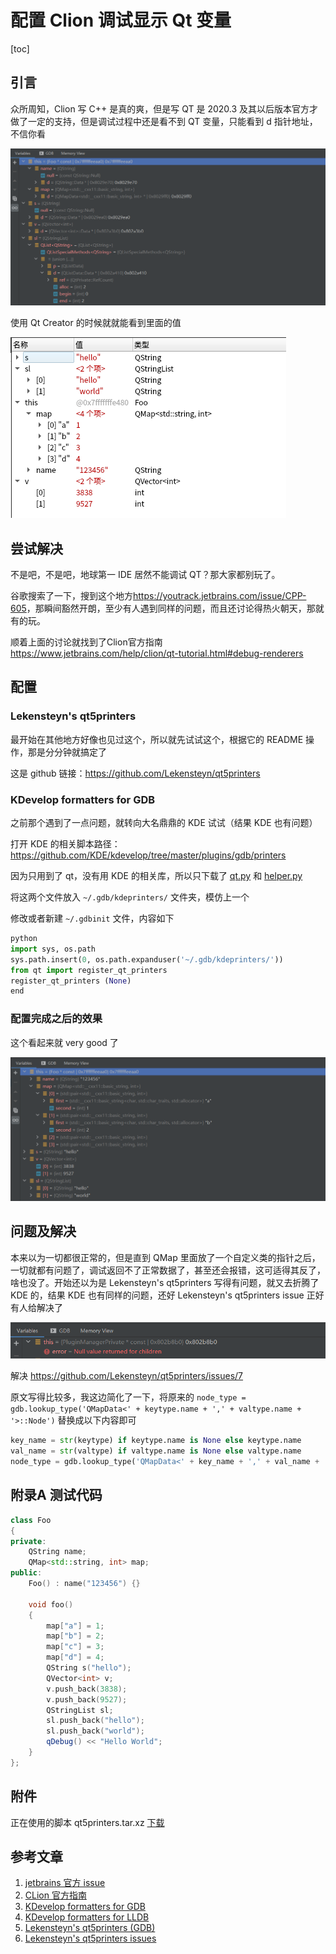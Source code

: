 # 配置 Clion 调试显示 Qt 变量

[toc]

## 引言

众所周知，Clion 写 C++ 是真的爽，但是写 QT 是 2020.3 及其以后版本官方才做了一定的支持，但是调试过程中还是看不到 QT 变量，只能看到 d 指针地址，不信你看

![01](img/007/01.png)

使用 Qt Creator 的时候就就能看到里面的值

![02](img/007/02.png)



## 尝试解决

不是吧，不是吧，地球第一 IDE 居然不能调试 QT？那大家都别玩了。

谷歌搜索了一下，搜到这个地方<https://youtrack.jetbrains.com/issue/CPP-605>，那瞬间豁然开朗，至少有人遇到同样的问题，而且还讨论得热火朝天，那就有的玩。

顺着上面的讨论就找到了Clion官方指南 <https://www.jetbrains.com/help/clion/qt-tutorial.html#debug-renderers>



## 配置

### Lekensteyn's qt5printers

最开始在其他地方好像也见过这个，所以就先试试这个，根据它的 README 操作，那是分分钟就搞定了

这是 github 链接：<https://github.com/Lekensteyn/qt5printers>



### KDevelop formatters for GDB

之前那个遇到了一点问题，就转向大名鼎鼎的 KDE 试试（结果 KDE 也有问题）

打开 KDE 的相关脚本路径：<https://github.com/KDE/kdevelop/tree/master/plugins/gdb/printers>

因为只用到了 qt，没有用 KDE 的相关库，所以只下载了 [qt.py](https://github.com/KDE/kdevelop/blob/master/plugins/gdb/printers/qt.py) 和 [helper.py](https://github.com/KDE/kdevelop/blob/master/plugins/gdb/printers/helper.py)

将这两个文件放入 `~/.gdb/kdeprinters/` 文件夹，模仿上一个

修改或者新建 `~/.gdbinit` 文件，内容如下

```python
python
import sys, os.path
sys.path.insert(0, os.path.expanduser('~/.gdb/kdeprinters/'))
from qt import register_qt_printers
register_qt_printers (None)
end
```



### 配置完成之后的效果

这个看起来就 very good 了

![03](img/007/03.png)



## 问题及解决

本来以为一切都很正常的，但是直到 QMap 里面放了一个自定义类的指针之后，一切就都有问题了，调试返回不了正常数据了，甚至还会报错，这可适得其反了，啥也没了。开始还以为是 Lekensteyn's qt5printers 写得有问题，就又去折腾了 KDE 的，结果 KDE 也有同样的问题，还好 Lekensteyn's qt5printers issue 正好有人给解决了

![04](img/007/04.png)

解决 <https://github.com/Lekensteyn/qt5printers/issues/7>

原文写得比较多，我这边简化了一下，将原来的 `node_type = gdb.lookup_type('QMapData<' + keytype.name + ',' + valtype.name + '>::Node')` 替换成以下内容即可

```python
key_name = str(keytype) if keytype.name is None else keytype.name
val_name = str(valtype) if valtype.name is None else valtype.name
node_type = gdb.lookup_type('QMapData<' + key_name + ',' + val_name + '>::Node')
```



## 附录A 测试代码

```cpp
class Foo
{
private:
    QString name;
    QMap<std::string, int> map;
public:
    Foo() : name("123456") {}

    void foo()
    {
        map["a"] = 1;
        map["b"] = 2;
        map["c"] = 3;
        map["d"] = 4;
        QString s("hello");
        QVector<int> v;
        v.push_back(3838);
        v.push_back(9527);
        QStringList sl;
        sl.push_back("hello");
        sl.push_back("world");
        qDebug() << "Hello World";
    }
};
```



## 附件

正在使用的脚本 qt5printers.tar.xz [下载](../../attachment/qt5printers.tar.xz)



## 参考文章

1. [jetbrains 官方 issue](https://youtrack.jetbrains.com/issue/CPP-605)
2. [CLion 官方指南](https://www.jetbrains.com/help/clion/qt-tutorial.html#debug-renderers)
3. [KDevelop formatters for GDB](https://github.com/KDE/kdevelop/blob/master/plugins/gdb/printers/qt.py)
4. [KDevelop formatters for LLDB](https://github.com/KDE/kdevelop/tree/master/plugins/lldb/formatters)
5. [Lekensteyn's qt5printers (GDB)](https://github.com/Lekensteyn/qt5printers)
6. [Lekensteyn's qt5printers issues](https://github.com/Lekensteyn/qt5printers/issues/7)

